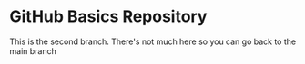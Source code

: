 # GitHub Basics Repository

This is the second branch. There's not much here so you can go back to the main branch